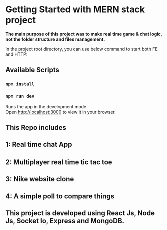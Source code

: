 # Getting Started with MERN stack project


**The main purpose of this project was to make real time game & chat logic, not the folder structure and files management.**

In the project root directory, you can use below command to start both FE and HTTP:


## Available Scripts

### `npm install`
### `npm run dev`

Runs the app in the development mode.\
Open [http://localhost:3000](http://localhost:3000) to view it in your browser.


## This Repo includes

## 1: Real time chat App
## 2: Multiplayer real time tic tac toe
## 3: Nike website clone
## 4: A simple poll to compare things


## This project is developed using React Js, Node Js, Socket Io, Express and MongoDB.
 